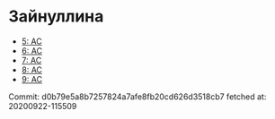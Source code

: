 # Зайнуллина
- [5: AC](5.md)
- [6: AC](6.md)
- [7: AC](7.md)
- [8: AC](8.md)
- [9: AC](9.md)

Commit: d0b79e5a8b7257824a7afe8fb20cd626d3518cb7
 fetched at: 20200922-115509
